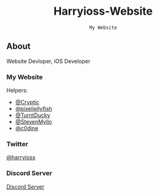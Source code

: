 <div align="center">

# Harryioss-Website
``` 
My Website
```

</div>

## About

Website Devloper, iOS Developer

### My Website
Helpers:
- [@Cryptic](https://twitter.com/cr4ptic)
- [@pixeljellyfish](https://twitter.com/pixeljellyfish)
- [@TurntDucky](https://twitter.com/turntducky)
- [@StevenMyllo](https://twitter.com/stevenmyllo)
- [@c0dine](https://twitter.com/c0dine)<br/>

### Twitter
[@harryioss](https://twitter.com/harryioss) <br/>

### Discord Server
[Discord Server](https://discord.gg/vG23fCF) <br/>
